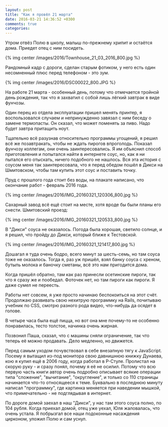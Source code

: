 ```yaml
---
layout: post
title: "Как я провёл 21 марта"
date: 2016-03-21 14:36:52 +0300
comments: true
categories: 
---
```

Утром отвёз Полю в школу, малыш по-прежнему хрипит и остаётся дома. Приедет отец с ним посидеть.

{% img center /images/2016/Townhouse_21_03_2016_800.jpg %}

Рандомный кадр с дороги, сделан старым фотиком, у него есть один несомненный плюс перед телефоном - это зум.

{% img center /images/2016/DSC00022_800.JPG %}

На работе 21 марта - особенный день, потому что отмечается тройной день рождения, так что я захватил с собой лишь лёгкий завтрак в виде фунчозы. 

Один перец из отдела эксплуатации пришел менять принтер, я воспользовался случаем и непринужденно завязал с ним беседу о замене термопасты. Он сказал, что может поменять за пиво. Надо будет завтра притащить ноут. 

Тщательно всё разузнав относительно программы угощений, я решил всё же позавтракать, чтобы не ждать пирогов впроголодь. Показал фунчозу коллегам, они очень заинтересовались. Я им объяснил способ приготовления и попытался найти в интернете соус, но, как я ни пытался его отыскать, ничего подобного не нашлось. Вся эта история с соусом меня так заинтересовала, что я перед обедом пошёл в Дикси на Шмитовском, чтобы там купить этот соус и поставить точку. 

Пруд с прошлого года стоит без воды, на плакате написано, что окончание работ - февраль 2016 года.

{% img center /images/2016/IMG_20160321_120306_800.jpg %}

Сахарный завод всё ещё стоит на месте, хотя вроде бы были планы его снести. Шмитовский проезд:

{% img center /images/2016/IMG_20160321_120533_800.jpg %}

В "Дикси" соуса не оказалось. Погода была хорошая, светило солнце, и я решил, что пройду до Дикси, который ближе к Тестовской. 

{% img center /images/2016/IMG_20160321_121417_800.jpg %}

Дошагал я туда очень бодро, всего минут за шесть-семь, но там соуса тоже не оказалось. Тогда я, раз уж пришёл, взял банку соуса с хреном, бутыль молока и баночку сметаны, всё это нам пригодится дома. 

Когда пришёл обратно, там как раз принесли осетинские пироги, так что я сразу же и пообедал. Фоточек нет, но там пироги как пироги. Я даже сумел не переесть.

Работы нет совсем, я уже просто начинаю беспокоиться на этот счёт. Продолжаю развивать свою нехитрую программку на Rails, почитываю учебник по CSS, смотрю разного рода видео, что-нибудь да осядет в голове.

В четыре часа была ещё пицца, но вот она мне почему-то не особенно понравилась, тесто толстое, начинка очень жирная. 

Позвонил Паша, сказал, что с машины сняли ограничение, так что теперь её можно продавать. Дело медленно, но движется.

Перед самым уходом почувствовал в себе внезапную тягу к JavaScript. Посему я вытащил из-под монитора свою давнишнюю книжку Дунаева, кою я купил ещё в 2006 году, когда работал в Р-Стуле. Пролистал на скорую руку - и сразу понял, почему я её не осилил. Потому что всю первую часть книги автор очень подробно описывает всякие операции типа "сложение", "вычитание", "округление", и только со 110 страницы начинается что-то относящееся к теме. Буквально в последнюю минуту написал "программку", где картинка меняется при наведении мышкой, что примечательно - не подглядывая в интернет.

По дороге домой заехал в наш "Дикси", у нас там этого соуса полно, по 104 рубля. Когда приехал домой, отец уже уехал, Юля жаловалась, что очень устала. Я побрызгал все наши подоконные насаждения цирконом, уложил Полю и сам уснул.